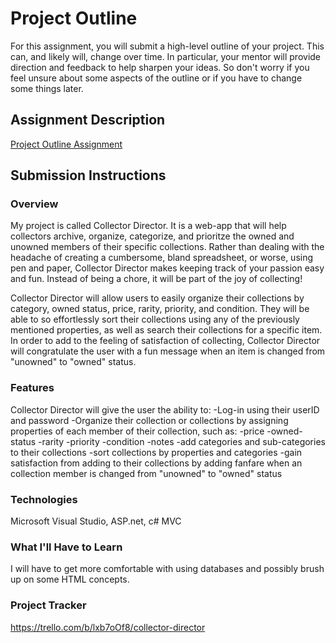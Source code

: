 # Project Outline
For this assignment, you will submit a high-level outline of your project. This can, and likely will, change over time. In particular, your mentor will provide direction and feedback to help sharpen your ideas. So don't worry if you feel unsure about some aspects of the outline or if you have to change some things later.

## Assignment Description
[Project Outline Assignment](https://education.launchcode.org/liftoff/modules/assignments/project-outline)

## Submission Instructions

### Overview
My project is called Collector Director.  It is a web-app that will help collectors archive, organize, categorize, and prioritze the owned and unowned members of their specific collections.  Rather than dealing with the headache of creating a cumbersome, bland spreadsheet, or worse, using pen and paper, Collector Director makes keeping track of your passion easy and fun.  Instead of being a chore, it will be part of the joy of collecting!

Collector Director will allow users to easily organize their collections by category, owned status, price, rarity, priority, and condition.  They will be able to so effortlessly sort their collections using any of the previously mentioned properties, as well as search their collections for a specific item.  In order to add to the feeling of satisfaction of collecting, Collector Director will congratulate the user with a fun message when an item is changed from "unowned" to "owned" status.

### Features
Collector Director will give the user the ability to:
  -Log-in using their userID and password
  -Organize their collection or collections by assigning properties of each member of their collection, such as:
    -price
    -owned-status
    -rarity
    -priority
    -condition
    -notes
  -add categories and sub-categories to their collections
  -sort collections by properties and categories
  -gain satisfaction from adding to their collections by adding fanfare when an collection member is changed from "unowned" to "owned"     status
### Technologies
Microsoft Visual Studio, ASP.net, c# MVC
### What I'll Have to Learn
I will have to get more comfortable with using databases and possibly brush up on some HTML concepts.
### Project Tracker
https://trello.com/b/lxb7oOf8/collector-director
